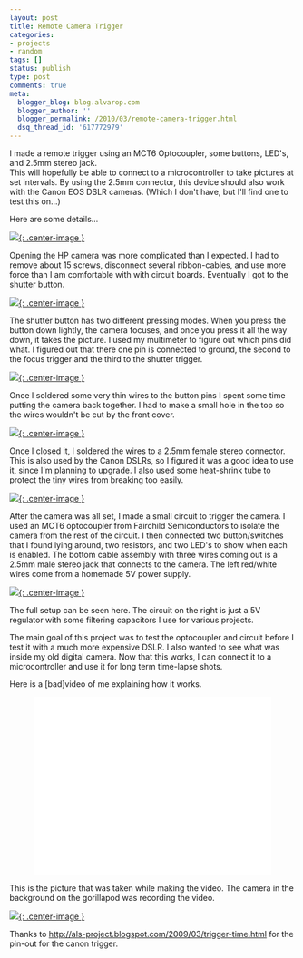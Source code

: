 ```yaml
---
layout: post
title: Remote Camera Trigger
categories:
- projects
- random
tags: []
status: publish
type: post
comments: true
meta:
  blogger_blog: blog.alvarop.com
  blogger_author: ''
  blogger_permalink: /2010/03/remote-camera-trigger.html
  dsq_thread_id: '617772979'
---
```

I made a remote trigger using an MCT6 Optocoupler, some buttons, LED's, and 2.5mm stereo jack.<br />This will hopefully be able to connect to a microcontroller to take pictures at set intervals. By using the 2.5mm connector, this device should also work with the Canon EOS DSLR cameras. (Which I don't have, but I'll find one to test this on...)

Here are some details...

[![](http://1.bp.blogspot.com/_k2p8q4xyXYc/S6u5BselLAI/AAAAAAAAAF0/PUGdS7BQjPQ/s320/IMG_0765.jpg){: .center-image }](/images/blgr/IMG_0765.jpg)

Opening the HP camera was more complicated than I expected. I had to remove about 15 screws, disconnect several ribbon-cables, and use more force than I am comfortable with with circuit boards. Eventually I got to the shutter button.

[![](http://1.bp.blogspot.com/_k2p8q4xyXYc/S6u5B3iYzkI/AAAAAAAAAF8/8W5gpty0QSo/s320/IMG_0766.jpg){: .center-image }](/images/blgr/IMG_0766.jpg)

The shutter button has two different pressing modes. When you press the button down lightly, the camera focuses, and once you press it all the way down, it takes the picture.  I used my multimeter to figure out which pins did what. I figured out that there one pin is connected to ground, the second to the focus trigger and the third to the shutter trigger.

[![](http://3.bp.blogspot.com/_k2p8q4xyXYc/S6u5CmbbQCI/AAAAAAAAAGE/5i1GhvdkUJc/s320/IMG_0769.jpg){: .center-image }](/images/blgr/IMG_0769.jpg)

Once I soldered some very thin wires to the button pins I spent some time putting the camera back together. I had to make a small hole in the top so the wires wouldn't be cut by the front cover.

[![](http://1.bp.blogspot.com/_k2p8q4xyXYc/S6u5C46QsyI/AAAAAAAAAGM/IOeAhP0rXfU/s320/IMG_0777.jpg){: .center-image }](/images/blgr/IMG_0777.jpg)

Once I closed it, I soldered the wires to a 2.5mm female stereo connector. This is also used by the Canon DSLRs, so I figured it was a good idea to use it, since I'm planning to upgrade. I also used some heat-shrink tube to protect the tiny wires from breaking too easily.

[![](http://2.bp.blogspot.com/_k2p8q4xyXYc/S6u5I2zZQNI/AAAAAAAAAGc/NLDFy9fDwI4/s320/IMG_0781.jpg){: .center-image }](/images/blgr/IMG_0781.jpg)

After the camera was all set, I made a small circuit to trigger the camera. I used an MCT6 optocoupler from Fairchild Semiconductors to isolate the camera from the rest of the circuit. I then connected two button/switches that I found lying around, two resistors, and two LED's to show when each is enabled. The bottom cable assembly with three wires coming out is a 2.5mm male stereo jack that connects to the camera. The left red/white wires come from a homemade 5V power supply.

[![](http://3.bp.blogspot.com/_k2p8q4xyXYc/S6u5DQS0ANI/AAAAAAAAAGU/kEeLjzY7dBA/s320/IMG_0780.jpg){: .center-image }](/images/blgr/IMG_0780.jpg)

The full setup can be seen here. The circuit on the right is just a 5V regulator with some filtering capacitors I use for various projects.

The main goal of this project was to test the optocoupler and circuit before I test it with a much more expensive DSLR. I also wanted to see what was inside my old digital camera. Now that this works, I can connect it to a microcontroller and use it for long term time-lapse shots.

Here is a [bad]video of me explaining how it works.

<div align="center"><iframe width="420" height="315" src="//www.youtube.com/embed/psGO0CFjkV8?rel=0" frameborder="0" allowfullscreen></iframe></div>

This is the picture that was taken while making the video. The camera in the background on the gorillapod was recording the video.

[![](http://1.bp.blogspot.com/_k2p8q4xyXYc/S6u5JF375oI/AAAAAAAAAGk/LxpVIcf3PcM/s320/HPIM2978.jpg){: .center-image }](/images/blgr/HPIM2978.jpg)

Thanks to <a href="http://als-project.blogspot.com/2009/03/trigger-time.html">http://als-project.blogspot.com/2009/03/trigger-time.html</a> for the pin-out for the canon trigger.

